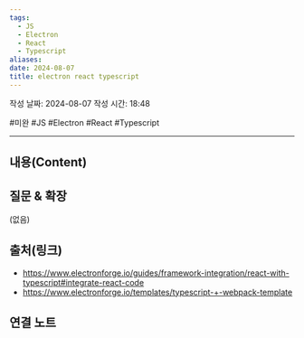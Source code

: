 ```yaml
---
tags:
  - JS
  - Electron
  - React
  - Typescript
aliases: 
date: 2024-08-07
title: electron react typescript
---
```

작성 날짜: 2024-08-07
작성 시간: 18:48

#미완 #JS #Electron #React #Typescript 

----
## 내용(Content)


## 질문 & 확장

(없음)

## 출처(링크)

- https://www.electronforge.io/guides/framework-integration/react-with-typescript#integrate-react-code
- https://www.electronforge.io/templates/typescript-+-webpack-template

## 연결 노트










